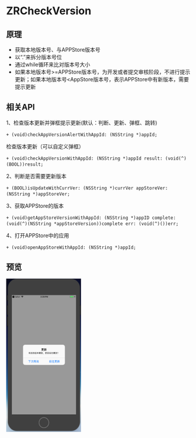 # ZRCheckVersion
## 原理
 
* 获取本地版本号、与APPStore版本号
* 以“.”来拆分版本号位
* 通过while循环来比对版本号大小
* 如果本地版本号>=APPStore版本号，为开发或者提交审核阶段，不进行提示更新；如果本地版本号<AppStore版本号，表示APPStore中有新版本，需要提示更新
## 相关API

 1、检查版本更新并弹框提示更新(默认：判断、更新、弹框、跳转)
 
 	+ (void)checkAppVersionAlertWithAppId: (NSString *)appId;


 检查版本更新（可以自定义弹框）

	+ (void)checkAppVersionWithAppId: (NSString *)appId result: (void(^)(BOOL))result;

 2、判断是否需要更新版本
 
	+ (BOOL)isUpdateWithCurrVer: (NSString *)currVer appStoreVer: (NSString *)appStoreVer;

3、获取APPStore的版本

	+ (void)getAppStoreVersionWithAppId: (NSString *)appID complete: (void(^)(NSString *appStoreVersion))complete err: (void(^)())err;

 4、打开APPStore中的应用
	
	+ (void)openAppStoreWithAppId: (NSString *)appId;

## 预览
<img src="/updateVersion.png" height="413" width="202">

